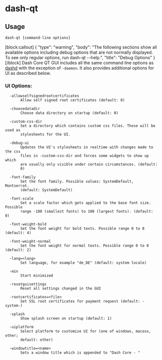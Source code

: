 # dash-qt

## Usage

```bash
dash-qt [command-line options]     
```
[block:callout]
{
  "type": "warning",
  "body": "The following sections show all available options including debug options that are not normally displayed. To see only regular options, run dash-qt --help.",
  "title": "Debug Options"
}
[/block]
Dash Core QT GUI includes all the same command line options as [dashd](dash-core-wallet-arguments-and-commands-dashd) with the exception of `-daemon`. It also provides additional options for UI as described below.

### UI Options:

```text
  -allowselfsignedrootcertificates
       Allow self signed root certificates (default: 0)

  -choosedatadir
       Choose data directory on startup (default: 0)

  -custom-css-dir
       Set a directory which contains custom css files. Those will be used as
       stylesheets for the UI.

  -debug-ui
       Updates the UI's stylesheets in realtime with changes made to the css
       files in -custom-css-dir and forces some widgets to show up which
       are usually only visible under certain circumstances. (default:
       0)

  -font-family
       Set the font family. Possible values: SystemDefault, Montserrat.
       (default: SystemDefault)

  -font-scale
       Set a scale factor which gets applied to the base font size. Possible
       range -100 (smallest fonts) to 100 (largest fonts). (default: 0)

  -font-weight-bold
       Set the font weight for bold texts. Possible range 0 to 8 (default: 4)

  -font-weight-normal
       Set the font weight for normal texts. Possible range 0 to 8 (default: 2)

  -lang=<lang>
       Set language, for example "de_DE" (default: system locale)

  -min
       Start minimized

  -resetguisettings
       Reset all settings changed in the GUI

  -rootcertificates=<file>
       Set SSL root certificates for payment request (default: -system-)

  -splash
       Show splash screen on startup (default: 1)

  -uiplatform
       Select platform to customize UI for (one of windows, macosx, other;
       default: other)

  -windowtitle=<name>
       Sets a window title which is appended to "Dash Core - "
```